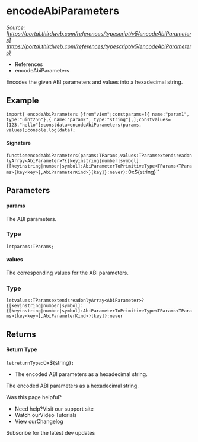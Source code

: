 # encodeAbiParameters

*Source: [https://portal.thirdweb.com/references/typescript/v5/encodeAbiParameters](https://portal.thirdweb.com/references/typescript/v5/encodeAbiParameters)*

* References
* encodeAbiParameters

Encodes the given ABI parameters and values into a hexadecimal string.

## Example

`import{ encodeAbiParameters }from"viem";constparams=[{ name:"param1", type:"uint256"},{ name:"param2", type:"string"},];constvalues=[123,"hello"];constdata=encodeAbiParameters(params, values);console.log(data);`
#### Signature

`functionencodeAbiParameters(params:TParams,values:TParamsextendsreadonlyArray<AbiParameter>?{[keyinstring|number|symbol]:{[keyinstring|number|symbol]:AbiParameterToPrimitiveType<TParams<TParams>[key<key>],AbiParameterKind>}[key]}:never):`0x${string}``
## Parameters

#### params

The ABI parameters.

### Type

`letparams:TParams;`
#### values

The corresponding values for the ABI parameters.

### Type

`letvalues:TParamsextendsreadonlyArray<AbiParameter>?{[keyinstring|number|symbol]:{[keyinstring|number|symbol]:AbiParameterToPrimitiveType<TParams<TParams>[key<key>],AbiParameterKind>}[key]}:never`
## Returns

#### Return Type

`letreturnType:`0x${string}`;`
* The encoded ABI parameters as a hexadecimal string.

The encoded ABI parameters as a hexadecimal string.

Was this page helpful?

* Need help?Visit our support site
* Watch ourVideo Tutorials
* View ourChangelog

Subscribe for the latest dev updates

